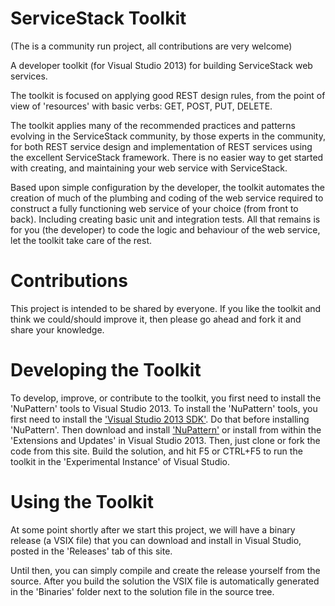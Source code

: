 ServiceStack Toolkit
===================

(The is a community run project, all contributions are very welcome)

A developer toolkit (for Visual Studio 2013) for building ServiceStack web services.

The toolkit is focused on applying good REST design rules, from the point of view of 'resources' with basic verbs: GET, POST, PUT, DELETE. 

The toolkit applies many of the recommended practices and patterns evolving in the ServiceStack community, by those experts in the community, for both REST service design and implementation of REST services using the excellent ServiceStack framework. There is no easier way to get started with creating, and maintaining your web service with ServiceStack.

Based upon simple configuration by the developer, the toolkit automates the creation of much of the plumbing and coding of the web service required to construct a fully functioning web service of your choice (from front to back). Including creating basic unit and integration tests. All that remains is for you (the developer) to code the logic and behaviour of the web service, let the toolkit take care of the rest.

# Contributions
This project is intended to be shared by everyone.
If you like the toolkit and think we could/should improve it, then please go ahead and fork it and share your knowledge.

# Developing the Toolkit
To develop, improve, or contribute to the toolkit, you first need to install the 'NuPattern' tools to Visual Studio 2013. To install the 'NuPattern' tools, you first need to install the ['Visual Studio 2013 SDK'](http://www.microsoft.com/en-nz/download/details.aspx?id=40758). Do that before installing 'NuPattern'. Then download and install ['NuPattern'](http://nupattern.org) or install from within the 'Extensions and Updates' in Visual Studio 2013.
Then, just clone or fork the code from this site. Build the solution, and hit F5 or CTRL+F5 to run the toolkit in the 'Experimental Instance' of Visual Studio. 

# Using the Toolkit
At some point shortly after we start this project, we will have a binary release (a VSIX file) that you can download and install in Visual Studio, posted in the 'Releases' tab of this site.

Until then, you can simply compile and create the release yourself from the  source.
After you build the solution the VSIX file is automatically generated in the 'Binaries' folder next to the solution file in the source tree.
